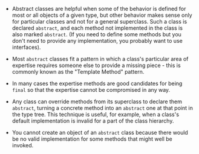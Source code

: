 - Abstract classes are helpful when some of the behavior is defined for most or all objects of a given type, but other behavior makes sense only for particular classes and not for a general superclass. Such a class is declared `abstract`, and each method not implemented in the class is also marked `abstract`. (If you need to define some methods but you don't need to provide any implementation, you probably want to use interfaces).

- Most `abstract` classes fit a pattern in which a class's particular area of expertise requires someone else to provide a missing piece - this is commonly known as the "Template Method" pattern.

- In many cases the expertise methods are good candidates for being `final` so that the expertise cannot be compromised in any way.

- Any class can override methods from its superclass to declare them `abstract`, turning a concrete method into an `abstract` one at that point in the type tree. This technique is useful, for example, when a class's default implementation is invalid for a part of the class hierarchy.

- You cannot create an object of an `abstract` class because there would be no valid implementation for some methods that might well be invoked.

